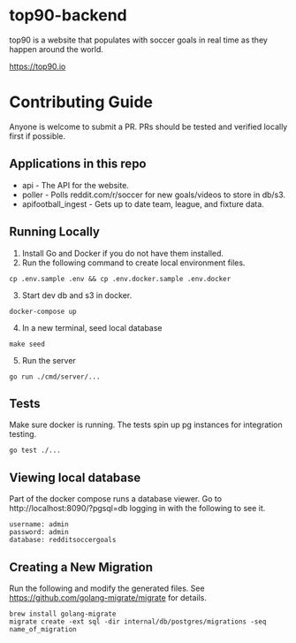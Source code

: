 # top90-backend

top90 is a website that populates with soccer goals in real time as they happen around the world.

https://top90.io

# Contributing Guide
Anyone is welcome to submit a PR. PRs should be tested and verified locally first if possible.

## Applications in this repo
- api - The API for the website.
- poller - Polls reddit.com/r/soccer for new goals/videos to store in db/s3.
- apifootball_ingest - Gets up to date team, league, and fixture data.

## Running Locally
1. Install Go and Docker if you do not have them installed.
2. Run the following command to create local environment files.
```
cp .env.sample .env && cp .env.docker.sample .env.docker
```
3. Start dev db and s3 in docker.
```
docker-compose up
```
4. In a new terminal, seed local database
```
make seed
```
5. Run the server
```
go run ./cmd/server/...
```

## Tests
Make sure docker is running. The tests spin up pg instances for integration testing.
```
go test ./...
```

## Viewing local database
Part of the docker compose runs a database viewer. Go to http://localhost:8090/?pgsql=db logging in with the following to see it.
```
username: admin
password: admin
database: redditsoccergoals
```

## Creating a New Migration
Run the following and modify the generated files. See https://github.com/golang-migrate/migrate for details.
```
brew install golang-migrate
migrate create -ext sql -dir internal/db/postgres/migrations -seq name_of_migration
```
